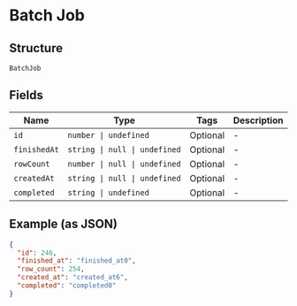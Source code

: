 
# Batch Job

## Structure

`BatchJob`

## Fields

| Name | Type | Tags | Description |
|  --- | --- | --- | --- |
| `id` | `number \| undefined` | Optional | - |
| `finishedAt` | `string \| null \| undefined` | Optional | - |
| `rowCount` | `number \| null \| undefined` | Optional | - |
| `createdAt` | `string \| null \| undefined` | Optional | - |
| `completed` | `string \| undefined` | Optional | - |

## Example (as JSON)

```json
{
  "id": 246,
  "finished_at": "finished_at0",
  "row_count": 254,
  "created_at": "created_at6",
  "completed": "completed0"
}
```

